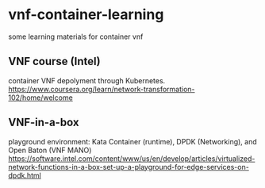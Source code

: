 # vnf-container-learning
some learning materials for container vnf


## VNF course (Intel)
container VNF depolyment through Kubernetes.
https://www.coursera.org/learn/network-transformation-102/home/welcome

## VNF-in-a-box
playground environment: Kata Container (runtime), DPDK (Networking), and Open Baton (VNF MANO)
https://software.intel.com/content/www/us/en/develop/articles/virtualized-network-functions-in-a-box-set-up-a-playground-for-edge-services-on-dpdk.html
